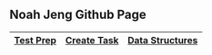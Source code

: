 ## Noah Jeng Github Page

| [Test Prep](https://noahj214.github.io/NoahJengCSP/testprep) | [Create Task](https://noahj214.github.io/NoahJengCSP/createtask) | [Data Structures](https://noahj214.github.io/NoahJengCSP/createtask) |
|-----|------|-------|



































